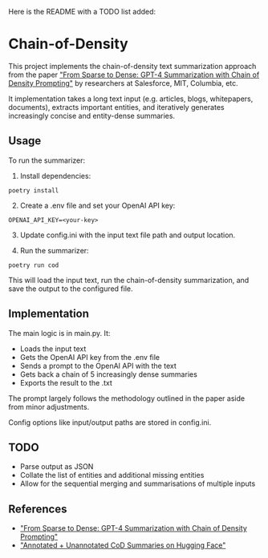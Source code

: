 Here is the README with a TODO list added:

# Chain-of-Density 

This project implements the chain-of-density text summarization approach from the paper ["From Sparse to Dense: GPT-4 Summarization with Chain of Density Prompting"](https://arxiv.org/pdf/2309.04269.pdf) by researchers at Salesforce, MIT, Columbia, etc.

It implementation takes a long text input (e.g. articles, blogs, whitepapers, documents), extracts important entities, and iteratively generates increasingly concise and entity-dense summaries.

## Usage

To run the summarizer:

1. Install dependencies:

```
poetry install 
```

2. Create a .env file and set your OpenAI API key:

```
OPENAI_API_KEY=<your-key>
```

3. Update config.ini with the input text file path and output location.

4. Run the summarizer: 

```
poetry run cod
```

This will load the input text, run the chain-of-density summarization, and save the output to the configured file.

## Implementation

The main logic is in main.py. It:

- Loads the input text
- Gets the OpenAI API key from the .env file  
- Sends a prompt to the OpenAI API with the text
- Gets back a chain of 5 increasingly dense summaries
- Exports the result to the .txt

The prompt largely follows the methodology outlined in the paper aside from minor adjustments. 

Config options like input/output paths are stored in config.ini.

## TODO

- Parse output as JSON
- Collate the list of entities and additional missing entities
- Allow for the sequential merging and summarisations of multiple inputs

## References

- ["From Sparse to Dense: GPT-4 Summarization with Chain of Density Prompting"](https://arxiv.org/pdf/2309.04269.pdf)
- ["Annotated + Unannotated CoD Summaries on Hugging Face"](https://huggingface.co/datasets/griffin/chain_of_density/)